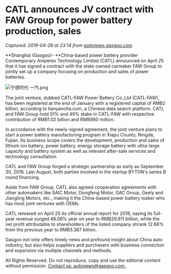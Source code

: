 # CATL announces JV contract with FAW Group for power battery production, sales

_Captured: 2019-04-28 at 23:14 from [autonews.gasgoo.com](http://autonews.gasgoo.com/m/Detail/70015885.html)_

**Shanghai (Gasgoo)- **China-based power battery provider Contemporary Amperex Technology Limited (CATL) announced on April 25 that it has signed a contract with the state-owned carmaker FAW Group to jointly set up a company focusing on production and sales of power batteries.

![宁德时代 一汽.png](http://c2.gasgoo.com/autonews/moblogo/News/UEditor/image/20190426/6369187060860518022822568.png)

The joint venture, dubbed CATL-FAW Power Battery Co.,Ltd (CATL-FAW), has been registered at the end of January with a registered capital of RMB2 billion, according to tianyancha.com, a Chinese data search platform. CATL and FAW Group hold 51% and 49% stake in CATL-FAW with respective contribution of RMB1.02 billion and RMB980 million.

In accordance with the newly-signed agreement, the joint venture plans to start a power battery manufacturing program in Xiapu County, Ningde, Fujian. Its business scope covers the development, production and sales of lithium ion battery, power battery, energy storage battery with ultra-large capacity and battery system as well as relevant after-sale services and technology consultation.

CATL and FAW Group forged a strategic partnership as early as September 30, 2016. Last August, both parties involved in the startup BYTON's series B round financing.

Aside from FAW Group, CATL also agreed cooperation agreements with other automakers like SAIC Motor, Dongfeng Motor, GAC Group, Geely and Jiangling Motors, etc., making it the China-based power battery maker who has most joint ventures with OEMs.

CATL released on April 25 its official annual report for 2018, saying its full-year revenue surged 48.08% year on year to RMB29.611 billion, while the net profit attributable to shareholders of the listed company shrank 12.66% from the previous year to RMB3.387 billion.

Gasgoo not only offers timely news and profound insight about China auto industry, but also helps suppliers and purchasers with business connection and expansion via multiple channels and methods.

All Rights Reserved. Do not reproduce, copy and use the editorial content without permission. [Contact us: autonews@gasgoo.com.](mailto:autonews@gasgoo.com)
